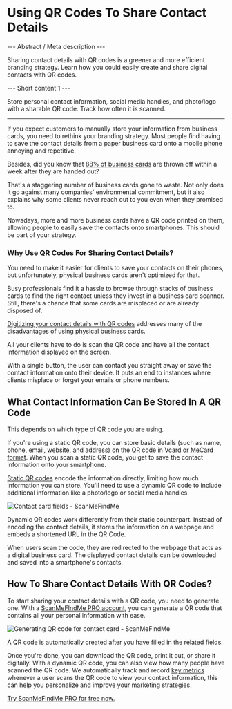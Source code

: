 <h1>Using QR Codes To Share Contact Details</h1>

--- Abstract / Meta description ---

Sharing contact details with QR codes is a greener and more efficient branding strategy. Learn how you could easily create and share digital contacts with QR codes.

--- Short content 1 ---

Store personal contact information, social media handles, and photo/logo with a sharable QR code. Track how often it is scanned.

----------

<p>If you expect customers to manually store your information from business cards, you need to rethink your branding strategy. Most people find having to save the contact details from a paper business card onto a mobile phone annoying and repetitive.</p>

<p>Besides, did you know that
    <a href="https://blog.adobe.com/en/publish/2016/10/26/4-business-card-statistics-that-will-make-you-rethink-your-strategy.html#gs.5xe9i0" class="externallink" target="_blank">88% of business cards</a>
    are thrown off within a week after they are handed out?</p>

<p>That's a staggering number of business cards gone to waste. Not only does it go against many companies' environmental commitment, but it also explains why some clients never reach out to you even when they promised to. </p>

<p>Nowadays, more and more business cards have a QR code printed on them, allowing people to easily save the contacts onto smartphones. This should be part of your strategy. </p>
<h3> Why Use QR Codes For Sharing Contact Details? </h3>
<p>You need to make it easier for clients to save your contacts on their phones, but unfortunately, physical business cards aren't optimized for that.  </p>

<p>Busy professionals find it a hassle to browse through stacks of business cards to find the right contact unless they invest in a business card scanner. Still, there's a chance that some cards are misplaced or are already disposed of. </p>

<p><a href="#static:contact">Digitizing your contact details with QR codes</a>   addresses many of the disadvantages of using physical business cards.</p>

<p>All your clients have to do is scan the QR code and have all the contact information displayed on the screen.  </p>

<p>With a single button, the user can contact you straight away or save the contact information onto their device. It puts an end to instances where clients misplace or forget your emails or phone numbers. </p>
<h2> What Contact Information Can Be Stored In A QR Code </h2>
<p>This depends on which type of QR code you are using.</p>

<p>If you're using a static QR code, you can store basic details (such as name, phone, email, website, and address) on the QR code in
    <a href="#article:about_contactformats">Vcard or MeCard format</a>.
    When you scan a static QR code, you get to save the contact information onto your smartphone. </p>

<p><a href="#article:about_static">Static QR codes</a> encode the information directly, limiting how much information you can store. You'll need to use a dynamic QR code to include additional information like a photo/logo or social media handles.  </p>
<p class="imageholder"><img src="https://media.scanmefindme.com/blog/about_dynamic_contact/files/img 1 - contact fields.png" alt="Contact card fields - ScanMeFindMe"></p>


<p>Dynamic QR codes work differently from their static counterpart. Instead of encoding the contact details, it stores the information on a webpage and embeds a shortened URL in the QR Code.  </p>

<p>When users scan the code, they are redirected to the webpage that acts as a digital business card. The displayed contact details can be downloaded and saved into a smartphone's contacts. </p>
<h2> How To Share Contact Details With QR Codes? </h2>
<p>To start sharing your contact details with a QR code, you need to generate one. With a   
    <a href="#pro">ScanMeFIndMe PRO account</a>, you can generate a QR code that contains all your personal information with ease.</p>

<p class="imageholder"><img src="https://media.scanmefindme.com/blog/about_dynamic_contact/files/img 2 - floyd miles - qr.png" alt="Generating QR code for contact card - ScanMeFindMe"></p>

<p>A QR code is automatically created after you have filled in the related fields.</p>

<p>Once you're done, you can download the QR code, print it out, or share it digitally. With a dynamic QR code, you can also view how many people have scanned the QR code. We automatically track and record   
    <a href="#article:about_statistics">key metrics</a>   whenever a user scans the QR code to view your contact information, this can help you personalize and improve your marketing strategies.</p>

<p><a href="#pro">Try ScanMeFindMe PRO for free now.</a></p>
